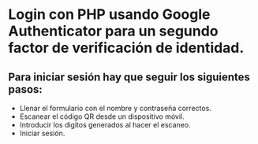 # Login con PHP usando Google Authenticator para un segundo factor de verificación de identidad.
## Para iniciar sesión hay que seguir los siguientes pasos:
* Llenar el formulario con el nombre y contraseña correctos.
* Escanear el código QR desde un dispositivo móvil.
* Introducir los digitos generados al hacer el escaneo.
* Iniciar sesión.